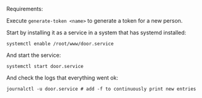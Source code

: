 Requirements:

Execute `generate-token <name>` to generate a token for a new person.

Start by installing it as a service in a system that has systemd
installed:

    systemctl enable /root/www/door.service

And start the service:

    systemctl start door.service

And check the logs that everything went ok:

    journalctl -u door.service # add -f to continuously print new entries
